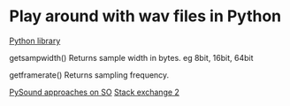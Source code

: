 # Play around with wav files in Python

[Python library](https://docs.python.org/3/library/wave.html)

getsampwidth()
Returns sample width in bytes. eg 8bit, 16bit, 64bit

getframerate()
Returns sampling frequency.

[PySound approaches on SO](https://stackoverflow.com/questions/8299303/generating-sine-wave-sound-in-python)
[Stack exchange 2](https://dsp.stackexchange.com/questions/53125/write-a-440-hz-sine-wave-to-wav-file-using-python-and-scipy?newreg=1e1750bd983f4032acf45c258d9195b4)
